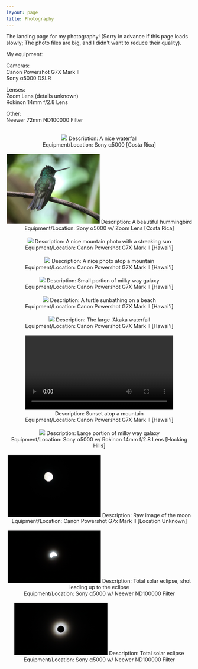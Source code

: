 ```yaml
---
layout: page
title: Photography
---
```


<script src="https://unpkg.com/vanilla-back-to-top@7.2.1/dist/vanilla-back-to-top.min.js"></script>
<script>addBackToTop({
  diameter: 56,
  backgroundColor: 'rgb(106, 159, 181)',
  textColor: '#fff'
})</script>

The landing page for my photography! (Sorry in advance if this page loads slowly; The photo files are big, and I didn't want to reduce their quality).

My equipment: <br />

Cameras: <br />
Canon Powershot G7X Mark II <br />
Sony α5000 DSLR <br />

Lenses: <br />
Zoom Lens (details unknown) <br />
Rokinon 14mm f/2.8 Lens <br />

Other: <br />
Neewer 72mm ND100000 Filter


<br />

<center>
    <img src="/PFW/DSC02794.JPG" width="50%"/>
    Description: A nice waterfall <br />
    Equipment/Location: Sony α5000 [Costa Rica] <br />
</center>

<br />

<center>
    <img src="/PFW/IMG_5528.JPG" width="50%"/>
    Description: A beautiful hummingbird <br />
    Equipment/Location: Sony α5000 w/ Zoom Lens [Costa Rica] <br />
</center>

<br />

<center>
    <img src="/PFW/IMG_2711.JPG" width="50%"/>
    Description: A nice mountain photo with a streaking sun <br />
    Equipment/Location: Canon Powershot G7X Mark II [Hawai'i] <br />
</center>

<br />

<center>
    <img src="/PFW/IMG_2738.JPG" width="50%"/>
    Description: A nice photo atop a mountain <br />
    Equipment/Location: Canon Powershot G7X Mark II [Hawai'i] <br />
</center>

<br />

<center>
    <img src="/PFW/IMG_2771.JPG" width="50%"/>
    Description: Small portion of milky way galaxy <br />
    Equipment/Location: Canon Powershot G7X Mark II [Hawai'i] <br />
</center>

<br />

<center>
    <img src="/PFW/IMG_2868.JPG" width="50%"/>
    Description: A turtle sunbathing on a beach <br />
    Equipment/Location: Canon Powershot G7X Mark II [Hawai'i] <br />
</center>

<br />

<center>
    <img src="/PFW/IMG_2902.JPG" width="50%"/>
    Description: The large 'Akaka waterfall <br />
    Equipment/Location: Canon Powershot G7X Mark II [Hawai'i] <br />
</center>

<br />

<center>
    <video width="400" controls>
    <source src="/PFW/MVI_2736.MP4" type="video/mp4">
    Your browser does not support the video tag.
    </video> <br />
    Description: Sunset atop a mountain <br />
    Equipment/Location: Canon Powershot G7X Mark II [Hawai'i] <br />
</center>

<br />

<center>
    <img src="/PFW/DSC03063.JPG" width="50%"/>
    Description: Large portion of milky way galaxy <br />
    Equipment/Location: Sony α5000 w/ Rokinon 14mm f/2.8 Lens [Hocking Hills] <br />
</center>

<br />

<center>
    <img src="/PFW/NAZZ7335.JPG" width="50%"/>
    Description: Raw image of the moon <br />
    Equipment/Location: Canon Powershot G7x Mark II [Location Unknown] <br />
</center>

<br />

<center>
    <img src="/PFW/DSC03111.JPG" width="50%"/>
    Description: Total solar eclipse, shot leading up to the eclipse <br />
    Equipment/Location: Sony α5000 w/ Neewer ND100000 Filter <br />
</center>

<br />

<center>
    <img src="/PFW/DSC031052.JPG" width="50%"/>
    Description: Total solar eclipse <br />
    Equipment/Location: Sony α5000 w/ Neewer ND100000 Filter <br />
</center>
